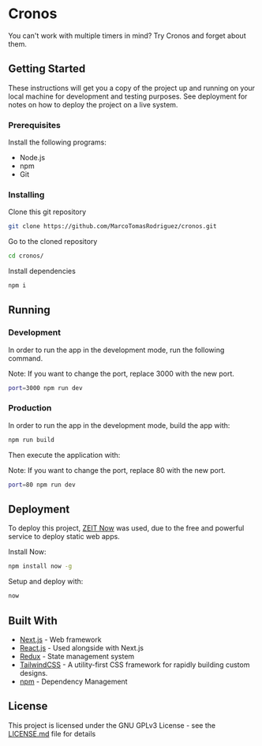 # Cronos

You can't work with multiple timers in mind? Try Cronos and forget about them.

## Getting Started

These instructions will get you a copy of the project up and running on your local machine for development and testing purposes. See deployment for notes on how to deploy the project on a live system.

### Prerequisites

Install the following programs:

* Node.js
* npm
* Git

### Installing

Clone this git repository

```bash
git clone https://github.com/MarcoTomasRodriguez/cronos.git
```

Go to the cloned repository

```bash
cd cronos/
```

Install dependencies

```bash
npm i
```

## Running

### Development

In order to run the app in the development mode, run the following command.

Note: If you want to change the port, replace 3000 with the new port.

```bash
port=3000 npm run dev
```

### Production

In order to run the app in the development mode, build the app with:

```bash
npm run build
```

Then execute the application with:

Note: If you want to change the port, replace 80 with the new port.

```bash
port=80 npm run dev
```

## Deployment

To deploy this project, [ZEIT Now](https://zeit.co/home) was used, due to the free and powerful service to deploy static web apps.

Install Now:

```bash
npm install now -g
```

Setup and deploy with:

```bash
now
```

## Built With

* [Next.js](https://nextjs.org/) - Web framework
* [React.js](https://reactjs.org/) - Used alongside with Next.js
* [Redux](https://redux.js.org/) - State management system
* [TailwindCSS](https://tailwindcss.com/) - A utility-first CSS framework for rapidly building custom designs.
* [npm](https://www.npmjs.com/) - Dependency Management

## License

This project is licensed under the GNU GPLv3 License - see the [LICENSE.md](LICENSE.md) file for details